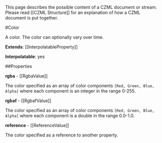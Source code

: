 This page describes the possible content of a CZML document or stream.  Please read [[CZML Structure]] for an explanation of how a CZML document is put together.

#Color

A color.  The color can optionally vary over time.

**Extends**: [[InterpolatableProperty]]

**Interpolatable**: yes

##Properties

**rgba** - [[RgbaValue]]

The color specified as an array of color components `[Red, Green, Blue, Alpha]` where each component is an integer in the range 0-255.


**rgbaf** - [[RgbafValue]]

The color specified as an array of color components `[Red, Green, Blue, Alpha]` where each component is a double in the range 0.0-1.0.


**reference** - [[ReferenceValue]]

The color specified as a reference to another property.


